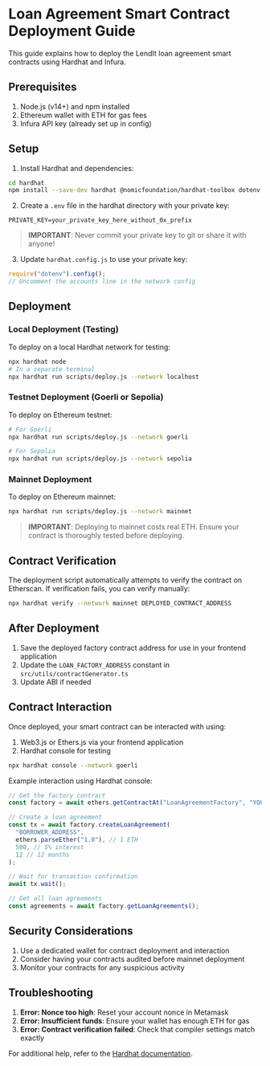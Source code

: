 # Loan Agreement Smart Contract Deployment Guide

This guide explains how to deploy the LendIt loan agreement smart contracts using Hardhat and Infura.

## Prerequisites

1. Node.js (v14+) and npm installed
2. Ethereum wallet with ETH for gas fees
3. Infura API key (already set up in config)

## Setup

1. Install Hardhat and dependencies:

```bash
cd hardhat
npm install --save-dev hardhat @nomicfoundation/hardhat-toolbox dotenv
```

2. Create a `.env` file in the hardhat directory with your private key:

```
PRIVATE_KEY=your_private_key_here_without_0x_prefix
```

> **IMPORTANT**: Never commit your private key to git or share it with anyone!

3. Update `hardhat.config.js` to use your private key:

```javascript
require("dotenv").config();
// Uncomment the accounts line in the network config
```

## Deployment

### Local Deployment (Testing)

To deploy on a local Hardhat network for testing:

```bash
npx hardhat node
# In a separate terminal
npx hardhat run scripts/deploy.js --network localhost
```

### Testnet Deployment (Goerli or Sepolia)

To deploy on Ethereum testnet:

```bash
# For Goerli
npx hardhat run scripts/deploy.js --network goerli

# For Sepolia 
npx hardhat run scripts/deploy.js --network sepolia
```

### Mainnet Deployment

To deploy on Ethereum mainnet:

```bash
npx hardhat run scripts/deploy.js --network mainnet
```

> **IMPORTANT**: Deploying to mainnet costs real ETH. Ensure your contract is thoroughly tested before deploying.

## Contract Verification

The deployment script automatically attempts to verify the contract on Etherscan. If verification fails, you can verify manually:

```bash
npx hardhat verify --network mainnet DEPLOYED_CONTRACT_ADDRESS
```

## After Deployment

1. Save the deployed factory contract address for use in your frontend application
2. Update the `LOAN_FACTORY_ADDRESS` constant in `src/utils/contractGenerator.ts`
3. Update ABI if needed

## Contract Interaction

Once deployed, your smart contract can be interacted with using:

1. Web3.js or Ethers.js via your frontend application
2. Hardhat console for testing

```bash
npx hardhat console --network goerli
```

Example interaction using Hardhat console:

```javascript
// Get the factory contract
const factory = await ethers.getContractAt("LoanAgreementFactory", "YOUR_DEPLOYED_ADDRESS");

// Create a loan agreement
const tx = await factory.createLoanAgreement(
  "BORROWER_ADDRESS", 
  ethers.parseEther("1.0"), // 1 ETH
  500, // 5% interest
  12 // 12 months
);

// Wait for transaction confirmation
await tx.wait();

// Get all loan agreements
const agreements = await factory.getLoanAgreements();
```

## Security Considerations

1. Use a dedicated wallet for contract deployment and interaction
2. Consider having your contracts audited before mainnet deployment
3. Monitor your contracts for any suspicious activity

## Troubleshooting

1. **Error: Nonce too high**: Reset your account nonce in Metamask
2. **Error: Insufficient funds**: Ensure your wallet has enough ETH for gas
3. **Error: Contract verification failed**: Check that compiler settings match exactly

For additional help, refer to the [Hardhat documentation](https://hardhat.org/docs). 